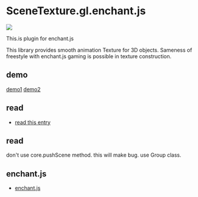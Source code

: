 SceneTexture.gl.enchant.js
==========

<img src="https://dl.dropboxusercontent.com/u/56132927/scriptogram/canvastexture.png">

This.is plugin for enchant.js

This library provides smooth animation Texture for 3D objects.
Sameness of freestyle with enchant.js gaming is possible in texture construction.

demo
--------
[demo1](http://9leap.net/games/2837)
[demo2](http://9leap.net/games/2220)

read
--------

- [read this entry](http://text.phasespaces.net/post/scenetexture.gl.enchant.js)

read
--------
don't use core.pushScene method. this will make bug.
use Group class.


enchant.js
--------
- [enchant.js](http://github.com/wise9/enchant.js/)
